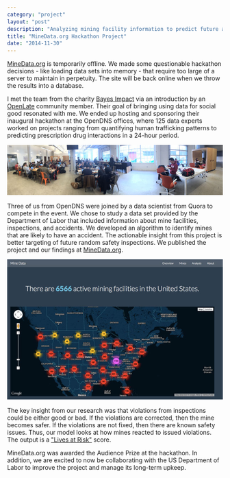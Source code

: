 ```yaml
---
category: "project"
layout: "post"
description: "Analyzing mining facility information to predict future accidents."
title: "MineData.org Hackathon Project"
date: "2014-11-30"
---
```

<div class="alert alert-info">
    <a href="http://minedata.org">MineData.org</a> is temporarily offline. We made some questionable hackathon decisions - like loading data sets into memory - that require too large of a server to maintain in perpetuity. The site will be back online when we throw the results into a database.
</div>

I met the team from the charity [Bayes Impact](http://bayesimpact.org) via an introduction by an [OpenLate](http://meetup.com/openlate/) community member. Their goal of bringing using data for social good resonated with me. We ended up hosting and sponsoring their inaugural hackathon at the OpenDNS offices, where 125 data experts worked on projects ranging from quantifying human trafficking patterns to predicting prescription drug interactions in a 24-hour period.

<a href="/images/bayes-full.jpg"><img src="/images/bayes.jpg" alt="Bayes Impact 2014 Hackathon at OpenDNS"/></a>

Three of us from OpenDNS were joined by a data scientist from Quora to compete in the event. We chose to study a data set provided by the Department of Labor that included information about mine facilities, inspections, and accidents. We developed an algorithm to identify mines that are likely to have an accident. The actionable insight from this project is better targeting of future random safety inspections. We published the project and our findings at [MineData.org](http://www.minedata.org).

<a href="http://www.minedata.org"><img src="/images/minedata.jpg" alt="MineData.org homepage"/></a>

The key insight from our research was that violations from inspections could be either good or bad. If the violations are corrected, then the mine becomes safer. If the violations are not fixed, then there are known safety issues. Thus, our model looks at how mines reacted to issued violations. The output is a ["Lives at Risk"](https://www.youtube.com/watch?v=lQ24_gfCYuU) score.

MineData.org was awarded the Audience Prize at the hackathon. In addition, we are excited to now be collaborating with the US Department of Labor to improve the project and manage its long-term upkeep.
